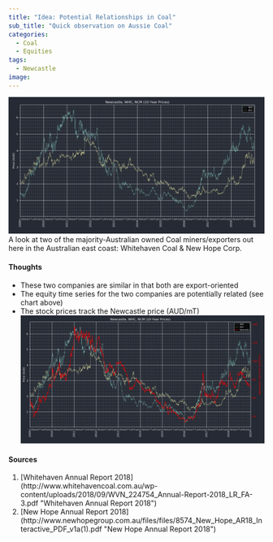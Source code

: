```yaml
---
title: "Idea: Potential Relationships in Coal"
sub_title: "Quick observation on Aussie Coal"
categories:
  - Coal
  - Equities
tags:
  - Newcastle
image: 
---
```


![png](/assets/images/post4/10-y-coalcompanies.PNG)
A look at two of the majority-Australian owned Coal miners/exporters out here in the Australian east coast: Whitehaven Coal & New Hope Corp.

#### Thoughts 
* These two companies are similar in that both are export-oriented
* The equity time series for the two companies are potentially related (see chart above)
* The stock prices track the Newcastle price (AUD/mT)
![png](/assets/images/post4/10y-price.PNG)

#### Sources
<ol>
<li>	[Whitehaven Annual Report 2018](http://www.whitehavencoal.com.au/wp-content/uploads/2018/09/WVN_224754_Annual-Report-2018_LR_FA-3.pdf "Whitehaven Annual Report 2018")</li>
<li>	[New Hope Annual Report 2018](http://www.newhopegroup.com.au/files/files/8574_New_Hope_AR18_Interactive_PDF_v1a(1).pdf "New Hope Annual Report 2018")</li>
</ol>
